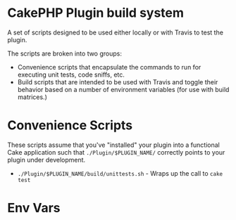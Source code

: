 # CakePHP Plugin build system

A set of scripts designed to be used either locally or with Travis to test the plugin.

The scripts are broken into two groups:

* Convenience scripts that encapsulate the commands to run for executing unit tests, code sniffs, etc.
* Build scripts that are intended to be used with Travis and toggle their behavior based on a number of environment variables (for use with build matrices.)

# Convenience Scripts

These scripts assume that you've "installed" your plugin into a functional Cake application such that `./Plugin/$PLUGIN_NAME/` correctly points to your plugin under development.

* `./Plugin/$PLUGIN_NAME/build/unittests.sh` - Wraps up the call to `cake test`

# Env Vars

